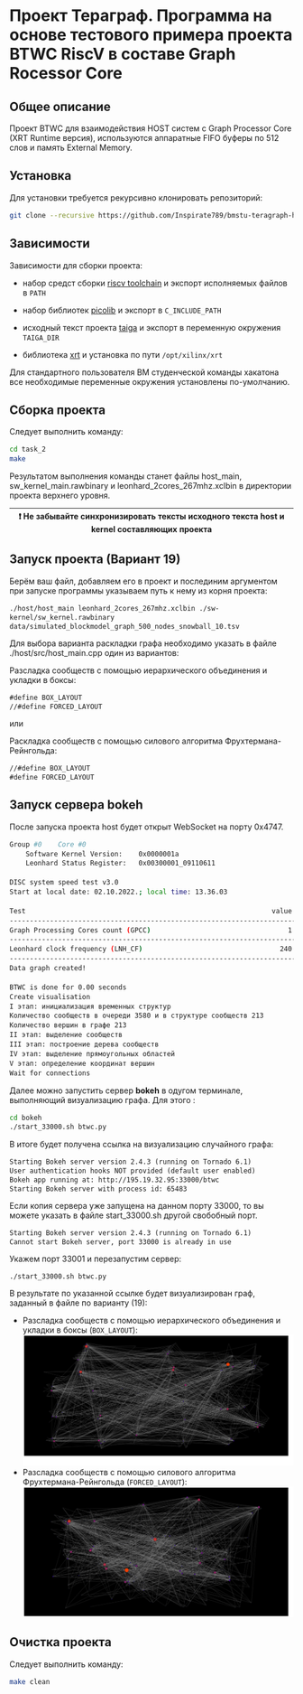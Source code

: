 # Проект Тераграф. Программа на основе тестового примера проекта BTWC RiscV в составе Graph Rocessor Core

## Общее описание

Проект BTWC для взаимодействия HOST систем с Graph Processor Core (XRT Runtime версия), используются аппаратные FIFO буферы по 512 слов и память External Memory.

## Установка

Для установки требуется рекурсивно клонировать репозиторий:

```bash
git clone --recursive https://github.com/Inspirate789/bmstu-teragraph-hackathon-2022.git
```

## Зависимости

Зависимости для сборки проекта:

* набор средст сборки [riscv toolchain](https://gitlab.com/quantr/toolchain/riscv-gnu-toolchain) и экспорт исполняемых файлов в `PATH`

* набор библиотек [picolib](https://github.com/picolibc/picolibc) и экспорт в `C_INCLUDE_PATH`

* исходный текст проекта [taiga](https://github.gitop.top/taiga-project/taiga) и экспорт в переменную окружения `TAIGA_DIR`

* библиотека [xrt](https://gitlab.com/xilinx4jet/XRT) и установка по пути `/opt/xilinx/xrt`

Для стандартного пользователя ВМ студенческой команды хакатона все необходимые переменные окружения установлены по-умолчанию.

## Сборка проекта

Следует выполнить команду:

```bash
cd task_2
make
```

Результатом выполнения команды станет файлы host_main, sw_kernel_main.rawbinary и leonhard_2cores_267mhz.xclbin в директории проекта верхнего уровня.

| :exclamation:  Не забывайте синхронизировать тексты исходного текста host и kernel составляющих проекта |
|---------------------------------------------------------------------------------------------------------|

## Запуск проекта (**Вариант 19**)
Берём ваш файл, добавляем его в проект и послединим аргументом при запуске программы указываем путь к нему из корня проекта:
```
./host/host_main leonhard_2cores_267mhz.xclbin ./sw-kernel/sw_kernel.rawbinary data/simulated_blockmodel_graph_500_nodes_snowball_10.tsv
```

Для выбора варианта раскладки графа необходимо указать в файле ./host/src/host_main.cpp один из вариантов:

Разсладка сообществ с помощью иерархического объединения и укладки в боксы:
```
#define BOX_LAYOUT
//#define FORCED_LAYOUT
```

или

Раскладка сообществ с помощью силового алгоритма Фрухтермана-Рейнгольда:

```
//#define BOX_LAYOUT
#define FORCED_LAYOUT
```

## Запуск сервера bokeh

После запуска проекта host будет открыт WebSocket на порту 0x4747. 

```bash
Group #0 	Core #0
	Software Kernel Version:	0x0000001a
	Leonhard Status Register:	0x00300001_09110611

DISC system speed test v3.0
Start at local date: 02.10.2022.; local time: 13.36.03

Test                                                             value          units
-------------------------------------------------------------------------------------
Graph Processing Cores count (GPCC)                                  1      instances
-------------------------------------------------------------------------------------
Leonhard clock frequency (LNH_CF)                                  240            MHz
-------------------------------------------------------------------------------------
Data graph created!

BTWC is done for 0.00 seconds
Create visualisation
I этап: инициализация временных структур
Количество сообществ в очереди 3580 и в структуре сообществ 213
Количество вершин в графе 213
II этап: выделение сообществ
III этап: построение дерева сообществ
IV этап: выделение прямоугольных областей
V этап: определение координат вершин
Wait for connections
```
Далее можно запустить сервер **bokeh** в одугом терминале, выполняющий визуализацию графа. Для этого :

```bash
cd bokeh
./start_33000.sh btwc.py
```

В итоге будет получена ссылка на визуализацию случайного графа:
```
Starting Bokeh server version 2.4.3 (running on Tornado 6.1)
User authentication hooks NOT provided (default user enabled)
Bokeh app running at: http://195.19.32.95:33000/btwc
Starting Bokeh server with process id: 65483
```
Если копия сервера уже запущена на данном порту 33000, то вы можете указать в файле start_33000.sh другой свобобный порт.
```
Starting Bokeh server version 2.4.3 (running on Tornado 6.1)
Cannot start Bokeh server, port 33000 is already in use
```
Укажем порт 33001 и перезапустим сервер:
```
./start_33000.sh btwc.py
```
В результате по указанной ссылке будет визуализирован граф, заданный в файле по варианту (19):
- Разсладка сообществ с помощью иерархического объединения и укладки в боксы (`BOX_LAYOUT`):
![Разсладка сообществ с помощью иерархического объединения и укладки в боксы](images/1.svg)
- Разсладка сообществ с помощью силового алгоритма Фрухтермана-Рейнгольда (`FORCED_LAYOUT`):
![Разсладка сообществ с помощью силового алгоритма Фрухтермана-Рейнгольда](images/2.svg)

## Очистка проекта

Следует выполнить команду:

```bash
make clean
```
